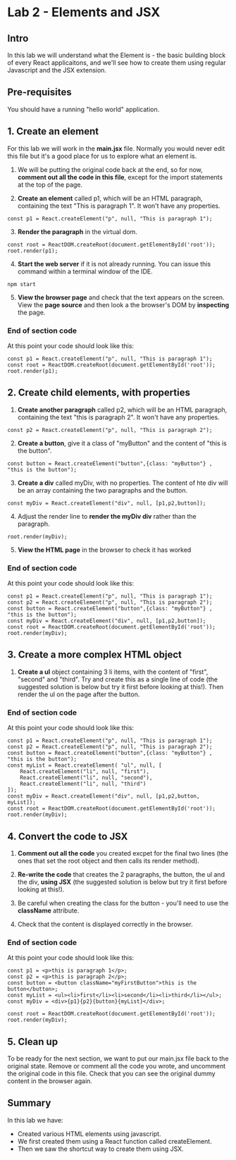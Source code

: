 # Lab 2 - Elements and JSX

## Intro

In this lab we will understand what the Element is - the basic building block of every React applicaitons, and we'll see how to create them using regular Javascript and the JSX extension.

## Pre-requisites

You should have a running "hello world" application.

## 1. Create an element

For this lab we will work in the **main.jsx** file. Normally you would never edit this file but it's a good place for us to explore what an element is. 

1. We will be putting the original code back at the end, so for now, **comment out all the code in this file**, except for the import statements at the top of the page. 

2. **Create an element** called p1, which will be an HTML paragraph, containing the text "This is paragraph 1". It won't have any properties. 
 
```
const p1 = React.createElement("p", null, "This is paragraph 1");
```

3. **Render the paragraph** in the virtual dom.

```
const root = ReactDOM.createRoot(document.getElementById('root'));
root.render(p1);
```

4. **Start the web server** if it is not already running. You can issue this command within a terminal window of the IDE.

```
npm start
```

5. **View the browser page** and check that the text appears on the screen. View the **page source** and then look a the browser's DOM by **inspecting** the page.

### End of section code
At this point your code should look like this:

```
const p1 = React.createElement("p", null, "This is paragraph 1");
const root = ReactDOM.createRoot(document.getElementById('root'));
root.render(p1);
```

## 2. Create child elements, with properties

1. **Create another paragraph** called p2, which will be an HTML paragraph, containing the text "this is paragraph 2". It won't have any properties.

```
const p2 = React.createElement("p", null, "This is paragraph 2");
```

2. **Create a button**, give it a class of "myButton" and the content of "this is the button". 

```
const button = React.createElement("button",{class: "myButton"} , "this is the button");
```

3. **Create a div** called myDiv, with no properties. The content of hte div will be an array containing the two paragraphs and the button.

```
const myDiv = React.createElement("div", null, [p1,p2,button]);
```

4. Adjust the render line to **render the myDiv div** rather than the paragraph.

```
root.render(myDiv);
```
5. **View the HTML page** in the browser to check it has worked

### End of section code
At this point your code should look like this:

```
const p1 = React.createElement("p", null, "This is paragraph 1");
const p2 = React.createElement("p", null, "This is paragraph 2");
const button = React.createElement("button",{class: "myButton"} , "this is the button");
const myDiv = React.createElement("div", null, [p1,p2,button]);
const root = ReactDOM.createRoot(document.getElementById('root'));
root.render(myDiv);
```

## 3. Create a more complex HTML object

1. **Create a ul** object containing 3 li items, with the content of "first", "second" and "third".  Try and create this as a single line of code (the suggested solution is below but try it first before looking at this!). Then render the ul on the page after the button.

### End of section code
At this point your code should look like this:

```
const p1 = React.createElement("p", null, "This is paragraph 1");
const p2 = React.createElement("p", null, "This is paragraph 2");
const button = React.createElement("button",{class: "myButton"} , "this is the button");
const myList = React.createElement( "ul", null, [
    React.createElement("li", null, "first"),
    React.createElement("li", null, "second"),
    React.createElement("li", null, "third")
]);
const myDiv = React.createElement("div", null, [p1,p2,button, myList]);
const root = ReactDOM.createRoot(document.getElementById('root'));
root.render(myDiv);
```

## 4. Convert the code to JSX

1. **Comment out all the code** you created excpet for the final two lines (the ones that set the root object and then calls its render method).

2. **Re-write the code** that creates the 2 paragraphs, the button, the ul and the div, **using JSX** (the suggested solution is below but try it first before looking at this!). 

3. Be careful when creating the class for the button - you'll need to use the **className** attribute.

4. Check that the content is displayed correctly in the browser.

### End of section code
At this point your code should look like this:

```
const p1 = <p>this is paragraph 1</p>;
const p2 = <p>this is paragraph 2</p>;
const button = <button className="myFirstButton">this is the button</button>;
const myList = <ul><li>first</li><li>second</li><li>third</li></ul>;
const myDiv = <div>{p1}{p2}{button}{myList}</div>;

const root = ReactDOM.createRoot(document.getElementById('root'));
root.render(myDiv);
```

## 5. Clean up

To be ready for the next section, we want to put our main.jsx file back to the original state. Remove or comment all the code you wrote, and uncomment the original code in this file. Check that you can see the original dummy content in the browser again.


## Summary

In this lab we have:

* Created various HTML elements using javascript.
* We first created them using a React function called createElement.
* Then we saw the shortcut way to create them using JSX.
